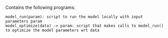 Contains the following programs:

    model_run(param): script to run the model locally with input parameters param
    model_optimize(data) -> param: script that makes calls to model_run() to optimize the model parameters wrt data
